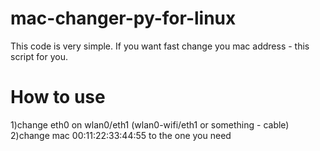 # mac-changer-py-for-linux
This code is very simple. If you want fast change you mac address - this script for you.
# How to use
1)change eth0 on wlan0/eth1 (wlan0-wifi/eth1 or something - cable)
2)change mac 00:11:22:33:44:55 to the one you need
